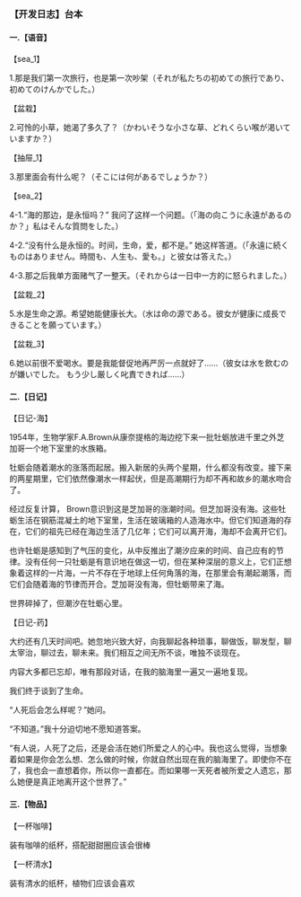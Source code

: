 ### **【开发日志】台本**

#### **一.【语音】**

【sea_1】

1.那是我们第一次旅行，也是第一次吵架（それが私たちの初めての旅行であり、初めてのけんかでした。）

【盆栽】

2.可怜的小草，她渴了多久了？（かわいそうな小さな草、どれくらい喉が渇いていますか？）

【抽屉_1】

3.那里面会有什么呢？（そこには何があるでしょうか？）

【sea_2】

4-1.“海的那边，是永恒吗？” 我问了这样一个问题。（「海の向こうに永遠があるのか？」私はそんな質問をした。）

4-2.“没有什么是永恒的。时间，生命，爱，都不是。” 她这样答道。（「永遠に続くものはありません。時間も、人生も、愛も。」と彼女は答えた。）

4-3.那之后我单方面赌气了一整天。（それからは一日中一方的に怒られました。）

【盆栽_2】

5.水是生命之源。希望她能健康长大。（水は命の源である。彼女が健康に成長できることを願っています。）

【盆栽_3】

6.她以前很不爱喝水。要是我能督促地再严厉一点就好了……（彼女は水を飲むのが嫌いでした。 もう少し厳しく叱責できれば……）

#### **二.【日记】**

【日记-海】

1954年，生物学家F.A.Brown从康奈提格的海边挖下来一批牡蛎放进千里之外芝加哥一个地下室里的水族箱。

牡蛎会随着潮水的涨落而起居。搬入新居的头两个星期，什么都没有改变。接下来的两星期里，它们依然像潮水一样起伏，但是高潮期行为却不再和故乡的潮水吻合了。

经过反复计算， Brown意识到这是芝加哥的涨潮时间。但芝加哥没有海。这些牡蛎生活在钢筋混凝土的地下室里，生活在玻璃箱的人造海水中。但它们知道海的存在，它们的祖先已经在海边生活了几亿年；它们可以离开海，海却不会离开它们。

也许牡蛎是感知到了气压的变化，从中反推出了潮汐应来的时间、自己应有的节律。没有任何一只牡蛎是有意识地在做这一切，但在某种深层的意义上，它们正想象着这样的一片海，一片不存在于地球上任何角落的海，在那里会有潮起潮落，而它们会随着海的节律而开合。芝加哥没有海，但牡蛎带来了海。

世界碎掉了，但潮汐在牡蛎心里。

【日记-药】

大约还有几天时间吧。她忽地兴致大好，向我聊起各种琐事，聊做饭，聊发型，聊太宰治，聊过去，聊未来。我们相互之间无所不谈，唯独不谈现在。

内容大多都已忘却，唯有那段对话，在我的脑海里一遍又一遍地复现。

我们终于谈到了生命。

“人死后会怎么样呢？”她问。

“不知道。”我十分迫切地不愿知道答案。

“有人说，人死了之后，还是会活在她们所爱之人的心中。我也这么觉得，当想象着如果是你会怎么想、怎么做的时候，你就自然出现在我的脑海里了。即使你不在了，我也会一直想着你，所以你一直都在。而如果哪一天死者被所爱之人遗忘，那么她便是真正地离开这个世界了。”

#### **三.【物品】**

【一杯咖啡】

装有咖啡的纸杯，搭配甜甜圈应该会很棒

【一杯清水】

装有清水的纸杯，植物们应该会喜欢